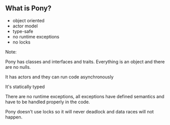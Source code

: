 ## What is Pony?

- object oriented
- actor model
- type-safe
- no runtime exceptions
- no locks

Note:

Pony has classes and interfaces and traits. Everything is an object and there are no nulls.

It has actors and they can run code asynchronously

It's statically typed

There are no runtime exceptions, all exceptions have defined semantics and have
to be handled properly in the code.

Pony doesn't use locks so it will never deadlock and data races will not happen.
